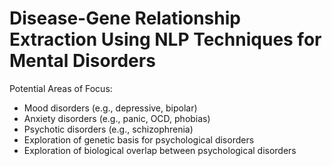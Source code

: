 # Disease-Gene Relationship Extraction Using NLP Techniques for Mental Disorders

Potential Areas of Focus:
  - Mood disorders (e.g., depressive, bipolar)
  - Anxiety disorders (e.g., panic, OCD, phobias)
  - Psychotic disorders (e.g., schizophrenia)
- Exploration of genetic basis for psychological disorders
- Exploration of biological overlap between psychological disorders
